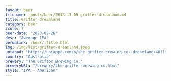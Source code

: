 ```yaml
---
layout: beer
filename: _posts/beer/2016-11-09-grifter-dreamland.md
title: Grifter dreamland
category: beer
score: 7
beer-date: "2023-02-26"
desc: "Average IPA"
permalink: /beer/:title.html
img: /img/list/grifter-dreamland.jpeg
untappd: "https://untappd.com/b/the-grifter-brewing-co--dreamland/4011980"
country: "Australia"
brewery: "The Grifter Brewing Co."
breweryURL: "/brewery/the-grifter-brewing-co.html"
style: "IPA - American"
---
```

